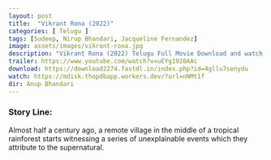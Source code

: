 ```yaml
---
layout: post
title:  "Vikrant Rona (2022)"
categories: [ Telugu ]
tags: [Sudeep, Nirup Bhandari, Jacqueline Fernandez]
image: assets/images/vikrant-rona.jpg
description: "Vikrant Rona (2022) Telugu Full Movie Download and watch online 720p low file size 500 mb."
trailer: https://www.youtube.com/watch?v=uEYg1920AAc
download: https://download2274.fastdl.in/index.php?id=4gllu7senydu
watch: https://mdisk.thopdbapp.workers.dev/?url=nNMt1f
dir: Anup Bhandari
---
```


### Story Line:
Almost half a century ago, a remote village in the middle of a tropical rainforest starts witnessing a series of unexplainable events which they attribute to the supernatural.




